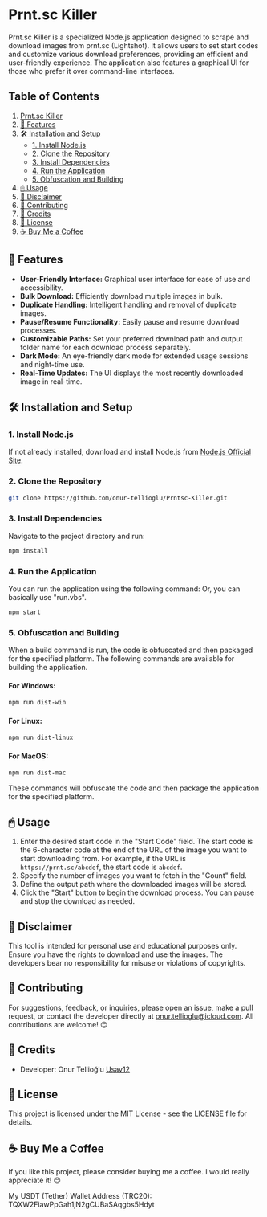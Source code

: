 # Prnt.sc Killer

Prnt.sc Killer is a specialized Node.js application designed to scrape and download images from prnt.sc (Lightshot). It allows users to set start codes and customize various download preferences, providing an efficient and user-friendly experience. The application also features a graphical UI for those who prefer it over command-line interfaces.

## Table of Contents

1. [Prnt.sc Killer](#prntsc-killer)
2. [🌟 Features](#-features)
3. [🛠 Installation and Setup](#-installation-and-setup)
   - [1. Install Node.js](#1-install-nodejs)
   - [2. Clone the Repository](#2-clone-the-repository)
   - [3. Install Dependencies](#3-install-dependencies)
   - [4. Run the Application](#4-run-the-application)
   - [5. Obfuscation and Building](#5-obfuscation-and-building)
4. [🖱 Usage](#-usage)
5. [🚨 Disclaimer](#-disclaimer)
6. [🤝 Contributing](#-contributing)
7. [🙏 Credits](#-credits)
8. [📜 License](#-license)
9. [☕ Buy Me a Coffee](#-buy-me-a-coffee)

## 🌟 Features

- **User-Friendly Interface:** Graphical user interface for ease of use and accessibility.
- **Bulk Download:** Efficiently download multiple images in bulk.
- **Duplicate Handling:** Intelligent handling and removal of duplicate images.
- **Pause/Resume Functionality:** Easily pause and resume download processes.
- **Customizable Paths:** Set your preferred download path and output folder name for each download process separately.
- **Dark Mode:** An eye-friendly dark mode for extended usage sessions and night-time use.
- **Real-Time Updates:** The UI displays the most recently downloaded image in real-time.

## 🛠 Installation and Setup

### 1. Install Node.js

If not already installed, download and install Node.js from [Node.js Official Site](https://nodejs.org/en/download/).

### 2. Clone the Repository

```bash
git clone https://github.com/onur-tellioglu/Prntsc-Killer.git
```

### 3. Install Dependencies

Navigate to the project directory and run:

```bash
npm install
```

### 4. Run the Application

You can run the application using the following command:
Or, you can basically use "run.vbs".

```bash
npm start
```

### 5. Obfuscation and Building

When a build command is run, the code is obfuscated and then packaged for the specified platform. The following commands are available for building the application.

#### For Windows:

```bash
npm run dist-win
```

#### For Linux:

```bash
npm run dist-linux
```

#### For MacOS:

```bash
npm run dist-mac
```

These commands will obfuscate the code and then package the application for the specified platform.

## 🖱 Usage

1. Enter the desired start code in the "Start Code" field. The start code is the 6-character code at the end of the URL of the image you want to start downloading from. For example, if the URL is `https://prnt.sc/abcdef`, the start code is `abcdef`.
2. Specify the number of images you want to fetch in the "Count" field.
3. Define the output path where the downloaded images will be stored.
4. Click the "Start" button to begin the download process. You can pause and stop the download as needed.

## 🚨 Disclaimer

This tool is intended for personal use and educational purposes only. Ensure you have the rights to download and use the images. The developers bear no responsibility for misuse or violations of copyrights.

## 🤝 Contributing

For suggestions, feedback, or inquiries, please open an issue, make a pull request, or contact the developer directly at [onur.tellioglu@icloud.com](mailto:onur.tellioglu@icloud.com). All contributions are welcome! 😊

## 🙏 Credits

- Developer: Onur Tellioğlu [Usav12](https://github.com/onur-tellioglu)

## 📜 License

This project is licensed under the MIT License - see the [LICENSE](./LICENSE) file for details.

## ☕ Buy Me a Coffee

If you like this project, please consider buying me a coffee. I would really appreciate it! 😊

My USDT (Tether) Wallet Address (TRC20): TQXW2FiawPpGah1jN2gCUBaSAqgbs5Hdyt
